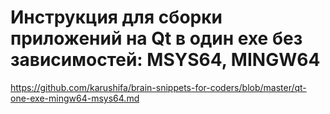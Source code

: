 # Инструкция для сборки приложений на Qt в один exe без зависимостей: MSYS64, MINGW64
https://github.com/karushifa/brain-snippets-for-coders/blob/master/qt-one-exe-mingw64-msys64.md

